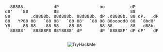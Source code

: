 <pre>
  
 .88888.           dP                oo          dP                    a8888a  
d8'   `88          88                            88                   d8' ..8b 
88        .d8888b. 88d888b. 88d888b. dP .d8888b. 88 dP.  .dP dP.  .dP 88 .P 88 
88   YP88 88'  `88 88'  `88 88'  `88 88 88ooood8 88  `8bd8'   `8bd8'  88 d' 88 
Y8.   .88 88.  .88 88.  .88 88       88 88.  ... 88  .d88b.   .d88b.  Y8'' .8P 
 `88888'  `88888P8 88Y8888' dP       dP `88888P' dP dP'  `dP dP'  `dP  Y8888P  
                                                                              
</pre>
<center>
  <img src="https://tryhackme-badges.s3.amazonaws.com/gabrielxx0.png" alt="TryHackMe">
</center>

